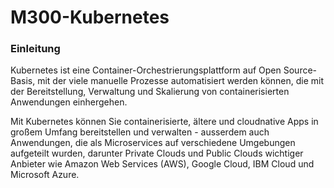 # M300-Kubernetes

### Einleitung

Kubernetes ist eine Container-Orchestrierungsplattform auf Open Source-Basis, mit der viele manuelle Prozesse automatisiert werden können, die mit der Bereitstellung, Verwaltung und Skalierung von containerisierten Anwendungen einhergehen.

Mit Kubernetes können Sie containerisierte, ältere und cloudnative Apps in großem Umfang bereitstellen und verwalten - ausserdem auch Anwendungen, die als Microservices auf verschiedene Umgebungen aufgeteilt wurden, darunter Private Clouds und Public Clouds wichtiger Anbieter wie Amazon Web Services (AWS), Google Cloud, IBM Cloud und Microsoft Azure.
